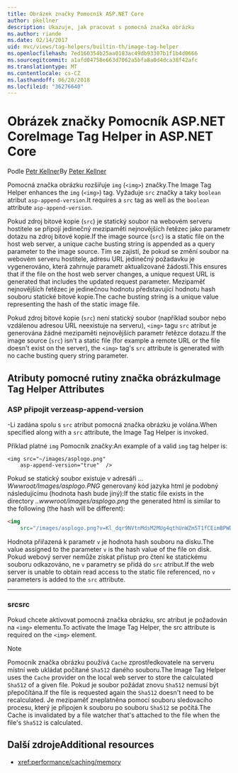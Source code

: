 ```yaml
---
title: Obrázek značky Pomocník ASP.NET Core
author: pkellner
description: Ukazuje, jak pracovat s pomocná značka obrázku
ms.author: riande
ms.date: 02/14/2017
uid: mvc/views/tag-helpers/builtin-th/image-tag-helper
ms.openlocfilehash: 7ed160354b25aa0183ac49db93307b1f1b4d0666
ms.sourcegitcommit: a1afd04758e663d7062a5bfa8a0d4dca38f42afc
ms.translationtype: MT
ms.contentlocale: cs-CZ
ms.lasthandoff: 06/20/2018
ms.locfileid: "36276640"
---
```

# <a name="image-tag-helper-in-aspnet-core"></a><span data-ttu-id="2f602-103">Obrázek značky Pomocník ASP.NET Core</span><span class="sxs-lookup"><span data-stu-id="2f602-103">Image Tag Helper in ASP.NET Core</span></span>

<span data-ttu-id="2f602-104">Podle [Petr Kellner](http://peterkellner.net)</span><span class="sxs-lookup"><span data-stu-id="2f602-104">By [Peter Kellner](http://peterkellner.net)</span></span> 

<span data-ttu-id="2f602-105">Pomocná značka obrázku rozšiřuje `img` (`<img>`) značky.</span><span class="sxs-lookup"><span data-stu-id="2f602-105">The Image Tag Helper enhances the `img` (`<img>`) tag.</span></span> <span data-ttu-id="2f602-106">Vyžaduje `src` značky a taky `boolean` atribut `asp-append-version`.</span><span class="sxs-lookup"><span data-stu-id="2f602-106">It requires a `src` tag as well as the `boolean` attribute `asp-append-version`.</span></span>

<span data-ttu-id="2f602-107">Pokud zdroj bitové kopie (`src`) je statický soubor na webovém serveru hostitele se připojí jedinečný mezipaměti nejnovějších řetězec jako parametr dotazu na zdroj bitové kopie.</span><span class="sxs-lookup"><span data-stu-id="2f602-107">If the image source (`src`) is a static file on the host web server, a unique cache busting string is appended as a query parameter to the image source.</span></span> <span data-ttu-id="2f602-108">Tím se zajistí, že pokud se změní soubor na webovém serveru hostitele, adresu URL jedinečný požadavku je vygenerováno, která zahrnuje parametr aktualizované žádosti.</span><span class="sxs-lookup"><span data-stu-id="2f602-108">This ensures that if the file on the host web server changes, a unique request URL is generated that includes the updated request parameter.</span></span> <span data-ttu-id="2f602-109">Mezipaměť nejnovějších řetězec je jedinečnou hodnotu představující hodnotu hash souboru statické bitové kopie.</span><span class="sxs-lookup"><span data-stu-id="2f602-109">The cache busting string is a unique value representing the hash of the static image file.</span></span>

<span data-ttu-id="2f602-110">Pokud zdroj bitové kopie (`src`) není statický soubor (například soubor nebo vzdálenou adresou URL neexistuje na serveru), `<img>` tagu `src` atribut je generována žádné mezipaměti nejnovějších parametr řetězce dotazu.</span><span class="sxs-lookup"><span data-stu-id="2f602-110">If the image source (`src`) isn't a static file (for example a remote URL or the file doesn't exist on the server), the `<img>` tag's `src` attribute is generated with no cache busting query string parameter.</span></span>

## <a name="image-tag-helper-attributes"></a><span data-ttu-id="2f602-111">Atributy pomocné rutiny značka obrázku</span><span class="sxs-lookup"><span data-stu-id="2f602-111">Image Tag Helper Attributes</span></span>


### <a name="asp-append-version"></a><span data-ttu-id="2f602-112">ASP připojit verze</span><span class="sxs-lookup"><span data-stu-id="2f602-112">asp-append-version</span></span>

<span data-ttu-id="2f602-113">-Li zadána spolu s `src` atribut pomocná značka obrázku je volána.</span><span class="sxs-lookup"><span data-stu-id="2f602-113">When specified along with a `src` attribute, the Image Tag Helper is invoked.</span></span>

<span data-ttu-id="2f602-114">Příklad platné `img` Pomocník značky:</span><span class="sxs-lookup"><span data-stu-id="2f602-114">An example of a valid `img` tag helper is:</span></span>

```cshtml
<img src="~/images/asplogo.png" 
    asp-append-version="true"  />
```

<span data-ttu-id="2f602-115">Pokud se statický soubor existuje v adresáři *... Wwwroot/Images/asplogo.PNG* generovaný kód jazyka html je podobný následujícímu (hodnota hash bude jiný):</span><span class="sxs-lookup"><span data-stu-id="2f602-115">If the static file exists in the directory *..wwwroot/images/asplogo.png* the generated html is similar to the following (the hash will be different):</span></span>

```html
<img 
    src="/images/asplogo.png?v=Kl_dqr9NVtnMdsM2MUg4qthUnWZm5T1fCEimBPWDNgM"/>
```

<span data-ttu-id="2f602-116">Hodnota přiřazená k parametr `v` je hodnota hash souboru na disku.</span><span class="sxs-lookup"><span data-stu-id="2f602-116">The value assigned to the parameter `v` is the hash value of the file on disk.</span></span> <span data-ttu-id="2f602-117">Pokud webový server nemůže získat přístup pro čtení ke statickému souboru odkazováno, ne `v` parametry se přidá do `src` atribut.</span><span class="sxs-lookup"><span data-stu-id="2f602-117">If the web server is unable to obtain read access to the static file referenced,  no `v` parameters is added to the `src` attribute.</span></span>

- - -

### <a name="src"></a><span data-ttu-id="2f602-118">src</span><span class="sxs-lookup"><span data-stu-id="2f602-118">src</span></span>

<span data-ttu-id="2f602-119">Pokud chcete aktivovat pomocná značka obrázku, src atribut je požadován na `<img>` elementu.</span><span class="sxs-lookup"><span data-stu-id="2f602-119">To activate the Image Tag Helper, the src attribute is required on the `<img>` element.</span></span> 

> [!NOTE]
> <span data-ttu-id="2f602-120">Pomocník značka obrázku používá `Cache` zprostředkovatele na serveru místní web ukládat počítané `Sha512` daného souboru.</span><span class="sxs-lookup"><span data-stu-id="2f602-120">The Image Tag Helper uses the `Cache` provider on the local web server to store the calculated `Sha512` of a given file.</span></span> <span data-ttu-id="2f602-121">Pokud je soubor požádat znovu `Sha512` nemusí být přepočítána.</span><span class="sxs-lookup"><span data-stu-id="2f602-121">If the file is requested again the `Sha512` doesn't need to be recalculated.</span></span> <span data-ttu-id="2f602-122">Je mezipaměť zneplatněna pomocí souboru sledovacího procesu, který je připojen k souboru po souboru `Sha512` se počítá.</span><span class="sxs-lookup"><span data-stu-id="2f602-122">The Cache is invalidated by a file watcher that's attached to the file when the file's `Sha512` is calculated.</span></span>

## <a name="additional-resources"></a><span data-ttu-id="2f602-123">Další zdroje</span><span class="sxs-lookup"><span data-stu-id="2f602-123">Additional resources</span></span>

* <xref:performance/caching/memory>
